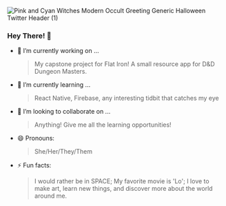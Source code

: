 ![Pink and Cyan Witches Modern Occult Greeting  Generic Halloween Twitter Header (1)](https://user-images.githubusercontent.com/71784488/121218597-bcba1400-c837-11eb-9719-73eaa1613f7b.png)


### Hey There! 👋

- 🔭 I’m currently working on ...
    > My capstone project for Flat Iron! A small resource app for D&D Dungeon Masters.
- 🌱 I’m currently learning ...
    > React Native, Firebase, any interesting tidbit that catches my eye
- 👯 I’m looking to collaborate on ...
    > Anything! Give me all the learning opportunities!
- 😄 Pronouns: 
    > She/Her/They/Them
- ⚡ Fun facts: 
    >I would rather be in SPACE; My favorite movie is 'Lo'; I love to make art, learn new things, and discover more about the world around me. 

